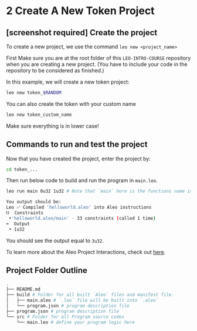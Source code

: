 # 2 Create A New Token Project

## [screenshot required] Create the project
To create a new project, we use the command `leo new <project_name>`

First Make sure you are at the root folder of this `LEO-INTRO-COURSE` repository when you are creating a new project. (You have to include your code in the repository to be considered as finished.)

In this example, we will create a new token project:
```bash
leo new token_$RANDOM
```
You can also create the token with your custom name
```bash
leo new token_custom_name
```
Make sure everything is in lower case!

## Commands to run and test the project

Now that you have created the project, enter the project by:
```bash
cd token_...
```

Then run below code to build and run the program in `main.leo`.
```bash
leo run main 0u32 1u32 # Note that `main` here is the functions name in the program, not the file name.

You output should be:
Leo ✅ Compiled 'helloworld.aleo' into Aleo instructions
⛓  Constraints
 •'helloworld.aleo/main' - 33 constraints (called 1 time)
➡️  Output
 • 1u32
```

You should see the output equal to `3u32`.

To learn more about the Aleo Project Interactions, check out [here](https://developer.aleo.org/leo/hello).

## Project Folder Outline

```bash
.
├── README.md
├── build # Folder for all built `Aleo` files and manifest file.
│   ├── main.aleo # `.leo` file will be built into `.aleo`
│   └── program.json # program description file
├── program.json # program description file
└── src # Folder for all Program source codes
    └── main.leo # define your program logic here
```
